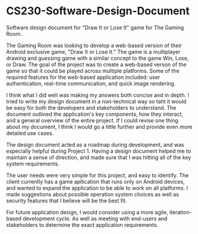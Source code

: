 # CS230-Software-Design-Document
Software design document for "Draw It or Lose It" game for The Gaming Room. 

The Gaming Room was looking to develop a web-based version of their Android exclusive game, "Draw It or Lose It." 
The game is a multiplayer drawing and guessing game with a similar concept to the game Win, Lose, or Draw. 
The goal of the project was to create a web-based verson of the game so that it could be played across multiple
platforms. Some of the required features for the web-based application included: user authentication, real-time communication,
and quick image rendering. 

I think what I did well was making my answers both concise and in depth. I tried to write my design document in a non-technical way
so taht it would be easy for both the developers and stakeholders to understand. The document outlined the application's key components,
how they interact, and a general overview of the entire project. 
If I could revise one thing about my document, I think I would go a little further and provide even more detailed use cases.

The design document acted as a roadmap during development, and was especially helpful during Project 1. Having a design document
helped me to maintain a sense of direction, and made sure that I was hitting all of the key system requirements. 

The user needs were very simple for this project, and easy to identify. The client currently has a game apllication that runs
only on Android devices, and wanted to expand the application to be able to work on all platforms. I made suggestions about
possible operation system choices as well as security features that I believe will be the best fit. 

For future application design, I would consider using a more agile, iteration-based development cycle. As well as meeting
with end-users and stakeholders to determine the exact application requirements. 
